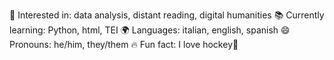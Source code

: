 👀 Interested in: data analysis, distant reading, digital humanities
📚 Currently learning: Python, html, TEI
🌍 Languages: italian, english, spanish
😄 Pronouns: he/him, they/them
🔥 Fun fact: I love hockey🏒

<!---
finn-ally/finn-ally is a ✨ special ✨ repository because its `README.md` (this file) appears on your GitHub profile.
You can click the Preview link to take a look at your changes.
--->
